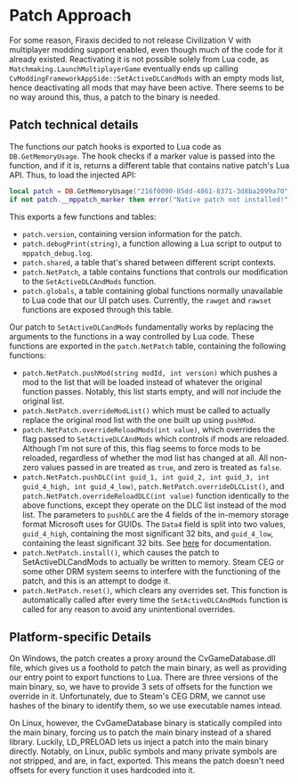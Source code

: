 Patch Approach
==============

For some reason, Firaxis decided to not release Civilization V with multiplayer modding support enabled, even though
much of the code for it already existed. Reactivating it is not possible solely from Lua code, as
`Matchmaking.LaunchMultiplayerGame` eventually ends up calling `CvModdingFrameworkAppSide::SetActiveDLCandMods` with an
empty mods list, hence deactivating all mods that may have been active. There seems to be no way around this, thus, a
patch to the binary is needed.
   
Patch technical details
-----------------------

The functions our patch hooks is exported to Lua code as `DB.GetMemoryUsage`. The hook checks if a marker value is
passed into the function, and if it is, returns a different table that contains native patch's Lua API. Thus, to load
the injected API:

```lua
local patch = DB.GetMemoryUsage("216f0090-85dd-4061-8371-3d8ba2099a70")
if not patch.__mppatch_marker then error("Native patch not installed!") end
```

This exports a few functions and tables:

 * `patch.version`, containing version information for the patch.
 * `patch.debugPrint(string)`, a function allowing a Lua script to output to `mppatch_debug.log`.
 * `patch.shared`, a table that's shared between different script contexts.
 * `patch.NetPatch`, a table contains functions that controls our modification to the `SetActiveDLCAndMods` function.
 * `patch.globals`, a table containing global functions normally unavailable to Lua code that our UI patch uses.
   Currently, the `rawget` and `rawset` functions are exposed through this table.

Our patch to `SetActiveDLCandMods` fundamentally works by replacing the arguments to the functions in a way controlled
by Lua code. These functions are exported in the `patch.NetPatch` table, containing the following functions:

 * `patch.NetPatch.pushMod(string modId, int version)` which pushes a mod to the list that will be loaded instead of
   whatever the original function passes. Notably, this list starts empty, and will *not* include the original list.
 * `patch.NetPatch.overrideModList()` which must be called to actually replace the original mod list with the one built
   up using `pushMod`.
 * `patch.NetPatch.overrideReloadMods(int value)`, which overrides the flag passed to `SetActiveDLCAndMods` which
   controls if mods are reloaded. Although I'm not sure of this, this flag seems to force mods to be reloaded,
   regardless of whether the mod list has changed at all. All non-zero values passed in are treated as `true`, and zero
   is treated as `false`.
 * `patch.NetPatch.pushDLC(int guid_1, int guid_2, int guid_3, int guid_4_high, int guid_4_low)`,
   `patch.NetPatch.overrideDLCList()`, and `patch.NetPatch.overrideReloadDLC(int value)` function identically to the
   above functions, except they operate on the DLC list instead of the mod list. The parameters to `pushDLC` are the 4
   fields of the in-memory storage format Microsoft uses for GUIDs. The `Data4` field is split into two values,
   `guid_4_high`, containing the most significant 32 bits, and `guid_4_low`, containing the least significant 32 bits.
   See [here](https://msdn.microsoft.com/en-us/library/windows/desktop/aa373931\(v=vs.85\).aspx) for documentation.
 * `patch.NetPatch.install()`, which causes the patch to SetActiveDLCandMods to actually be written to memory. Steam
   CEG or some other DRM system seems to interfere with the functioning of the patch, and this is an attempt to dodge
   it.
 * `patch.NetPatch.reset()`, which clears any overrides set. This function is automatically called after every time the
   `SetActiveDLCAndMods` function is called for any reason to avoid any unintentional overrides.

Platform-specific Details
-------------------------

On Windows, the patch creates a proxy around the CvGameDatabase.dll file, which gives us a foothold to patch the main
binary, as well as providing our entry point to export functions to Lua. There are three versions of the main binary,
so, we have to provide 3 sets of offsets for the function we override in it. Unfortunately, due to Steam's CEG DRM,
we cannot use hashes of the binary to identify them, so we use executable names intead.

On Linux, however, the CvGameDatabase binary is statically compiled into the main binary, forcing us to patch the main
binary instead of a shared library. Luckily, LD_PRELOAD lets us inject a patch into the main binary directly. Notably,
on Linux, public symbols and many private symbols are *not* stripped, and are, in fact, exported. This means the patch
doesn't need offsets for every function it uses hardcoded into it.
